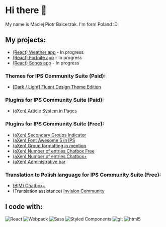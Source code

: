 # Hi there 👋

My name is Maciej Piotr Balcerzak. I'm form Poland :D

## My projects:
- <a href="https://github.com/aXenDeveloper/react-weather">(React) Weather app</a> - In progress
- <a href="https://github.com/aXenDeveloper/react-fortnite">(React) Fortnite app</a> - In progress
- <a href="https://github.com/aXenDeveloper/react-songs">(React) Songs app</a> - In progress

### Themes for IPS Community Suite (Paid):
- <a href="https://invisioncommunity.com/files/file/9539-dark-light-fluent-design-theme-edition/">[Dark / Light] Fluent Design Theme Edition</a>

### Plugins for IPS Community Suite (Paid):
- <a href="https://invisioncommunity.com/files/file/9490-axen-article-system-in-pages/">(aXen) Article System in Pages</a>

### Plugins for IPS Community Suite (Free):
- <a href="https://github.com/aXenDeveloper/ips-secondary-groups-indicator">(aXen) Secondary Groups Indicator</a>
- <a href="https://github.com/aXenDeveloper/ips-fontawesome5">(aXen) Font Awesome 5 in IPS</a>
- <a href="https://github.com/aXenDeveloper/ips-group-formatting-in-mention">(aXen) Group formatting in mention</a>
- <a href="https://github.com/aXenDeveloper/ips-number-of-entries-chatbox">(aXen) Number of entries Chatbox Free</a>
- <a href="https://github.com/aXenDeveloper/ips-number-of-entries-chatbox-plus">(aXen) Number of entries Chatbox+</a>
- <a href="https://github.com/aXenDeveloper/ips-administrative-bar">(aXen) Administrative bar</a>

### Translation to Polish language for IPS Community Suite (Free):
- <a href="https://github.com/aXenDeveloper/ips-lang-polish-chatbox-plus">(BIM) Chatbox+</a>
- (Translation assistance) <a href="https://forum.invisionize.pl/files/file/701-invision-community-45x-pl/">Invision Community</a>


## I code with:
<p>
  <img alt="React" src="https://img.shields.io/badge/-React-45b8d8?style=flat-square&logo=react&logoColor=white" />
  <img alt="Webpack" src="https://img.shields.io/badge/-Webpack-8DD6F9?style=flat-square&logo=webpack&logoColor=white" /> 
  <img alt="Sass" src="https://img.shields.io/badge/-Sass-CC6699?style=flat-square&logo=sass&logoColor=white" />
  <img alt="Styled Components" src="https://img.shields.io/badge/-Styled_Components-db7092?style=flat-square&logo=styled-components&logoColor=white" />
  <img alt="git" src="https://img.shields.io/badge/-Git-F05032?style=flat-square&logo=git&logoColor=white" />
  <img alt="html5" src="https://img.shields.io/badge/-HTML5-E34F26?style=flat-square&logo=html5&logoColor=white" />
</p>
